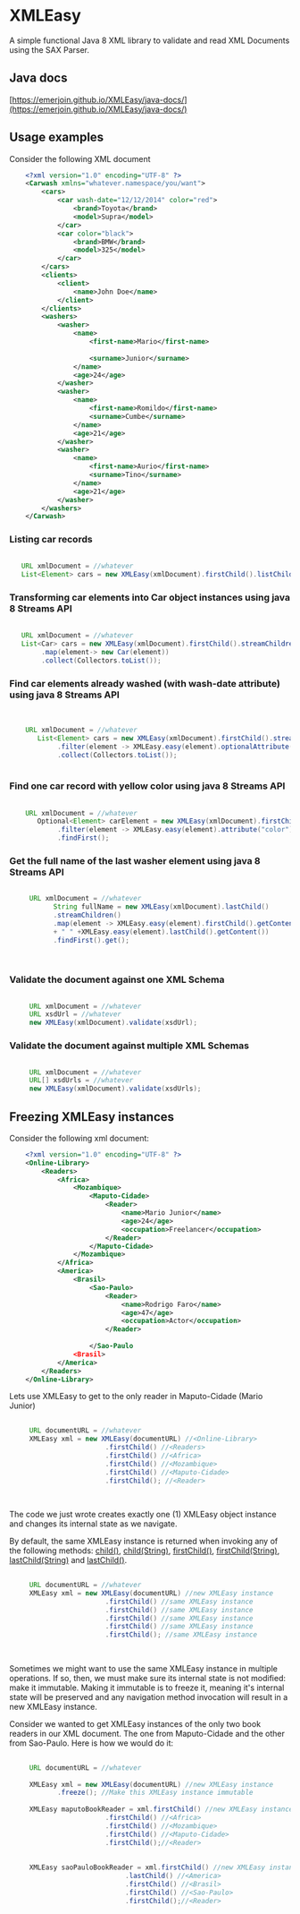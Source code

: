 # XMLEasy
A simple functional Java 8 XML library to validate and read XML Documents using the SAX Parser.

## Java docs
[https://emerjoin.github.io/XMLEasy/java-docs/](https://emerjoin.github.io/XMLEasy/java-docs/)

## Usage examples

Consider the following XML document

```xml
    <?xml version="1.0" encoding="UTF-8" ?>
    <Carwash xmlns="whatever.namespace/you/want">
        <cars>
            <car wash-date="12/12/2014" color="red">
                <brand>Toyota</brand>
                <model>Supra</model>
            </car>
            <car color="black">
                <brand>BMW</brand>
                <model>325</model>
            </car>
        </cars>
        <clients>
            <client>
                <name>John Doe</name>
            </client>
        </clients>
        <washers>
            <washer>
                <name>
                    <first-name>Mario</first-name>
    
                    <surname>Junior</surname>
                </name>
                <age>24</age>
            </washer>
            <washer>
                <name>
                    <first-name>Romildo</first-name>
                    <surname>Cumbe</surname>
                </name>
                <age>21</age>
            </washer>
            <washer>
                <name>
                    <first-name>Aurio</first-name>
                    <surname>Tino</surname>
                </name>
                <age>21</age>
            </washer>
        </washers>
    </Carwash>
```

### Listing car records

```java
   
   URL xmlDocument = //whatever
   List<Element> cars = new XMLEasy(xmlDocument).firstChild().listChildren();   

```

### Transforming car elements into Car object instances using java 8 Streams API

```java
   
   URL xmlDocument = //whatever
   List<Car> cars = new XMLEasy(xmlDocument).firstChild().streamChildren()
        .map(element-> new Car(element))
        .collect(Collectors.toList());

```



### Find car elements already washed (with wash-date attribute) using java 8 Streams API

```java
    
    
    URL xmlDocument = //whatever
       List<Element> cars = new XMLEasy(xmlDocument).firstChild().streamChildren()
            .filter(element -> XMLEasy.easy(element).optionalAttribute("wash-date").isPresent())
            .collect(Collectors.toList());
    

```


### Find one car record with yellow color using java 8 Streams API

```java
       
    URL xmlDocument = //whatever
       Optional<Element> carElement = new XMLEasy(xmlDocument).firstChild().streamChildren()
            .filter(element -> XMLEasy.easy(element).attribute("color").equals("yellow"))
            .findFirst();  

```


### Get the full name of the last washer element using java 8 Streams API


```java

     URL xmlDocument = //whatever
           String fullName = new XMLEasy(xmlDocument).lastChild()
           .streamChildren()
           .map(element -> XMLEasy.easy(element).firstChild().getContent() 
           + " " +XMLEasy.easy(element).lastChild().getContent())
           .findFirst().get();
         
           
```


### Validate the document against one XML Schema

```java

     URL xmlDocument = //whatever
     URL xsdUrl = //whatever
     new XMLEasy(xmlDocument).validate(xsdUrl);

```

### Validate the document against multiple XML Schemas

```java

     URL xmlDocument = //whatever
     URL[] xsdUrls = //whatever
     new XMLEasy(xmlDocument).validate(xsdUrls);

```



## Freezing XMLEasy instances

Consider the following xml document:

```xml
    <?xml version="1.0" encoding="UTF-8" ?>
    <Online-Library>
        <Readers>
            <Africa>
                <Mozambique>
                    <Maputo-Cidade>
                        <Reader>
                            <name>Mario Junior</name>
                            <age>24</age>
                            <occupation>Freelancer</occupation>
                        </Reader>
                    </Maputo-Cidade>
                </Mozambique>
            </Africa>
            <America>
                <Brasil>
                    <Sao-Paulo>
                        <Reader>
                            <name>Rodrigo Faro</name>
                            <age>47</age>
                            <occupation>Actor</occupation>
                        </Reader>
                       
                    </Sao-Paulo
                <Brasil>
            </America>
        </Readers>
    </Online-Library>

```

Lets use XMLEasy to get to the only reader in Maputo-Cidade (Mario Junior)

```java
    
     URL documentURL = //whatever
     XMLEasy xml = new XMLEasy(documentURL) //<Online-Library>
                        .firstChild() //<Readers>
                        .firstChild() //<Africa>
                        .firstChild() //<Mozambique>
                        .firstChild() //<Maputo-Cidade>
                        .firstChild(); //<Reader>
     
    
```


The code we just wrote creates exactly one (1) XMLEasy object instance
and changes its internal state as we navigate.

By default, the same XMLEasy instance is returned when invoking any of the following methods: 
[child()](https://emerjoin.github.io/XMLEasy/java-docs/org/emerjoin/xmleasy/XMLEasy.html#child--), [child(String)](https://emerjoin.github.io/XMLEasy/java-docs/org/emerjoin/xmleasy/XMLEasy.html#child-java.lang.String-), [firstChild()](https://emerjoin.github.io/XMLEasy/java-docs/org/emerjoin/xmleasy/XMLEasy.html#firstChild--), [firstChild(String)](https://emerjoin.github.io/XMLEasy/java-docs/org/emerjoin/xmleasy/XMLEasy.html#firstChild-java.lang.String-), [lastChild(String)](https://emerjoin.github.io/XMLEasy/java-docs/org/emerjoin/xmleasy/XMLEasy.html#lastChild-java.lang.String-) and [lastChild()](https://emerjoin.github.io/XMLEasy/java-docs/org/emerjoin/xmleasy/XMLEasy.html#lastChild--).


```java
    
     URL documentURL = //whatever
     XMLEasy xml = new XMLEasy(documentURL) //new XMLEasy instance
                        .firstChild() //same XMLEasy instance
                        .firstChild() //same XMLEasy instance
                        .firstChild() //same XMLEasy instance
                        .firstChild() //same XMLEasy instance
                        .firstChild(); //same XMLEasy instance
                        
      
```

Sometimes we might want to use the same XMLEasy instance in multiple operations. If so, then, we must make sure its internal state is 
not modified: make it immutable. Making it immutable is to freeze it,
meaning it's internal state will be preserved and any navigation method invocation will result in a new XMLEasy instance.

Consider we wanted to get XMLEasy instances of the only two book readers in our XML document. The one from Maputo-Cidade and the other from Sao-Paulo.
Here is how we would do it:

```java
    
     URL documentURL = //whatever
     
     XMLEasy xml = new XMLEasy(documentURL) //new XMLEasy instance
            .freeze(); //Make this XMLEasy instance immutable
     
     XMLEasy maputoBookReader = xml.firstChild() //new XMLEasy instance : <Readers>
                        .firstChild() //<Africa>
                        .firstChild() //<Mozambique>
                        .firstChild() //<Maputo-Cidade>
                        .firstChild();//<Reader>
                        
                        
     XMLEasy saoPauloBookReader = xml.firstChild() //new XMLEasy instance : <Readers>
                             .lastChild() //<America>
                             .firstChild() //<Brasil>
                             .firstChild() //<Sao-Paulo>
                             .firstChild();//<Reader>
     
                            
      
```

